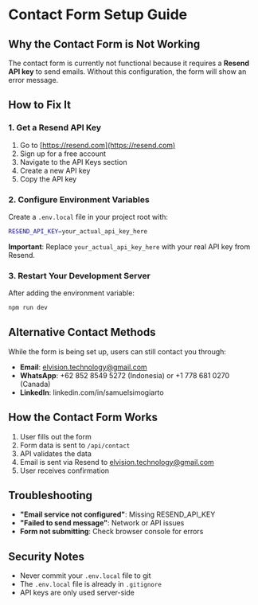# Contact Form Setup Guide

## Why the Contact Form is Not Working

The contact form is currently not functional because it requires a **Resend API key** to send emails. Without this configuration, the form will show an error message.

## How to Fix It

### 1. Get a Resend API Key

1. Go to [https://resend.com](https://resend.com)
2. Sign up for a free account
3. Navigate to the API Keys section
4. Create a new API key
5. Copy the API key

### 2. Configure Environment Variables

Create a `.env.local` file in your project root with:

```bash
RESEND_API_KEY=your_actual_api_key_here
```

**Important**: Replace `your_actual_api_key_here` with your real API key from Resend.

### 3. Restart Your Development Server

After adding the environment variable:

```bash
npm run dev
```

## Alternative Contact Methods

While the form is being set up, users can still contact you through:

- **Email**: elvision.technology@gmail.com
- **WhatsApp**: +62 852 8549 5272 (Indonesia) or +1 778 681 0270 (Canada)
- **LinkedIn**: linkedin.com/in/samuelsimogiarto

## How the Contact Form Works

1. User fills out the form
2. Form data is sent to `/api/contact`
3. API validates the data
4. Email is sent via Resend to elvision.technology@gmail.com
5. User receives confirmation

## Troubleshooting

- **"Email service not configured"**: Missing RESEND_API_KEY
- **"Failed to send message"**: Network or API issues
- **Form not submitting**: Check browser console for errors

## Security Notes

- Never commit your `.env.local` file to git
- The `.env.local` file is already in `.gitignore`
- API keys are only used server-side
